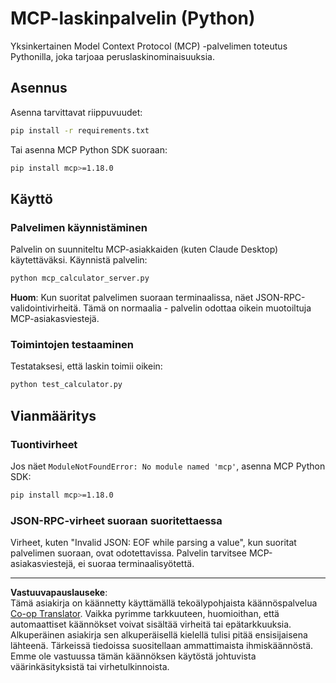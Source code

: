 <!--
CO_OP_TRANSLATOR_METADATA:
{
  "original_hash": "f4733f39c05c58e0cf0eee0a8ae7e9a2",
  "translation_date": "2025-10-17T20:06:14+00:00",
  "source_file": "03-GettingStarted/samples/python/README.md",
  "language_code": "fi"
}
-->
# MCP-laskinpalvelin (Python)

Yksinkertainen Model Context Protocol (MCP) -palvelimen toteutus Pythonilla, joka tarjoaa peruslaskinominaisuuksia.

## Asennus

Asenna tarvittavat riippuvuudet:

```bash
pip install -r requirements.txt
```

Tai asenna MCP Python SDK suoraan:

```bash
pip install mcp>=1.18.0
```

## Käyttö

### Palvelimen käynnistäminen

Palvelin on suunniteltu MCP-asiakkaiden (kuten Claude Desktop) käytettäväksi. Käynnistä palvelin:

```bash
python mcp_calculator_server.py
```

**Huom**: Kun suoritat palvelimen suoraan terminaalissa, näet JSON-RPC-validointivirheitä. Tämä on normaalia - palvelin odottaa oikein muotoiltuja MCP-asiakasviestejä.

### Toimintojen testaaminen

Testataksesi, että laskin toimii oikein:

```bash
python test_calculator.py
```

## Vianmääritys

### Tuontivirheet

Jos näet `ModuleNotFoundError: No module named 'mcp'`, asenna MCP Python SDK:

```bash
pip install mcp>=1.18.0
```

### JSON-RPC-virheet suoraan suoritettaessa

Virheet, kuten "Invalid JSON: EOF while parsing a value", kun suoritat palvelimen suoraan, ovat odotettavissa. Palvelin tarvitsee MCP-asiakasviestejä, ei suoraa terminaalisyötettä.

---

**Vastuuvapauslauseke**:  
Tämä asiakirja on käännetty käyttämällä tekoälypohjaista käännöspalvelua [Co-op Translator](https://github.com/Azure/co-op-translator). Vaikka pyrimme tarkkuuteen, huomioithan, että automaattiset käännökset voivat sisältää virheitä tai epätarkkuuksia. Alkuperäinen asiakirja sen alkuperäisellä kielellä tulisi pitää ensisijaisena lähteenä. Tärkeissä tiedoissa suositellaan ammattimaista ihmiskäännöstä. Emme ole vastuussa tämän käännöksen käytöstä johtuvista väärinkäsityksistä tai virhetulkinnoista.